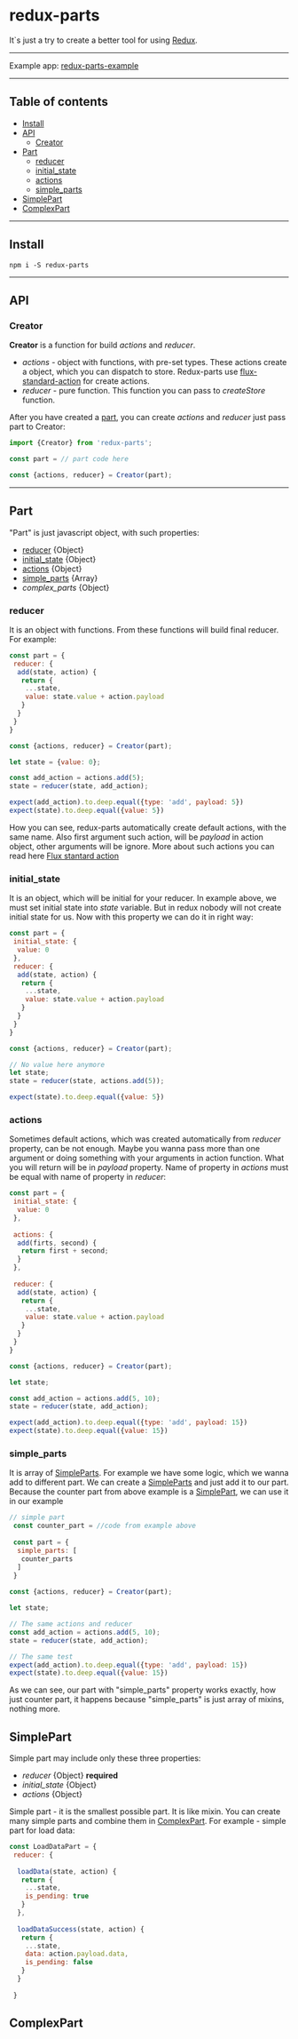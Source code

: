 # redux-parts

It`s just a try to create a better tool for using [Redux](https://github.com/reactjs/redux).

***

Example app: [redux-parts-example](https://github.com/andreevWork/redux-parts-example)

***
## Table of contents
- [Install](#install)
- [API](#api)
  * [Creator](#creator)
- [Part](#part)
  * [reducer](#reducer)
  * [initial_state](#initial_state)
  * [actions](#actions)
  * [simple_parts](#simple_parts)
- [SimplePart](#simplepart)
- [ComplexPart](#complexpart)

***

## Install

```javascropt
npm i -S redux-parts
```

---

## API

### Creator

**Creator** is a function for build *actions* and *reducer*. 
* *actions* - object with functions, with pre-set types. These actions create a object, which you can dispatch to store. Redux-parts use  [flux-standard-action](https://github.com/acdlite/flux-standard-action) for create actions.
* *reducer* - pure function. This function you can pass to *createStore* function.

After you have created a [part](#part), you can create *actions* and *reducer* just pass part to Creator:
```javascript
import {Creator} from 'redux-parts';

const part = // part code here

const {actions, reducer} = Creator(part);
```

---

## Part

"Part" is just javascript object, with such properties:

* [reducer](#reducer) {Object}
* [initial_state](#initial_state) {Object}
* [actions](#actions) {Object}
* [simple_parts](#simple_parts) {Array}
* *complex_parts* {Object}

### reducer
It is an object with functions. From these functions will build final reducer. 
For example:
```javascript
const part = {
 reducer: {
  add(state, action) {
   return {
    ...state,
    value: state.value + action.payload
   }
  }
 }
}

const {actions, reducer} = Creator(part);

let state = {value: 0};

const add_action = actions.add(5);
state = reducer(state, add_action);

expect(add_action).to.deep.equal({type: 'add', payload: 5})
expect(state).to.deep.equal({value: 5})
```
How you can see, redux-parts automatically create default actions, with the same name. Also first argument such action, will be *payload* in action object, other arguments will be ignore. More about such actions you can read here [Flux stantard action](https://github.com/acdlite/flux-standard-action)

### initial_state
It is an object, which will be initial for your reducer. 
In example above, we must set initial state into *state* variable. 
But in redux nobody will not create initial state for us.
Now with this property we can do it in right way:
```javascript
const part = {
 initial_state: {
  value: 0
 },
 reducer: {
  add(state, action) {
   return {
    ...state,
    value: state.value + action.payload
   }
  }
 }
}

const {actions, reducer} = Creator(part);

// No value here anymore
let state;
state = reducer(state, actions.add(5));

expect(state).to.deep.equal({value: 5})
```

### actions
Sometimes default actions, which was created automatically from *reducer* property, can be not enough. Maybe you wanna pass more than one argument or doing something with your arguments in action function. What you will return will be in *payload* property. 
Name of property in *actions* must be equal with name of property in *reducer*:
```javascript
const part = {
 initial_state: {
  value: 0
 },
 
 actions: {
  add(firts, second) {
   return first + second;
  }
 },
 
 reducer: {
  add(state, action) {
   return {
    ...state,
    value: state.value + action.payload
   }
  }
 }
}

const {actions, reducer} = Creator(part);

let state;

const add_action = actions.add(5, 10);
state = reducer(state, add_action);

expect(add_action).to.deep.equal({type: 'add', payload: 15})
expect(state).to.deep.equal({value: 15})
```

### simple_parts
It is array of [SimpleParts](#simplepart). For example we have some logic, which we wanna add to different part. We can create a [SimpleParts](#simplepart) and just add it to our part. Because the counter part from above example is a [SimplePart](#simplepart), we can use it in our example
```javascript
// simple part
 const counter_part = //code from example above
 
 const part = {
  simple_parts: [
   counter_parts
  ]
 }
 
const {actions, reducer} = Creator(part);

let state;

// The same actions and reducer
const add_action = actions.add(5, 10);
state = reducer(state, add_action);

// The same test
expect(add_action).to.deep.equal({type: 'add', payload: 15})
expect(state).to.deep.equal({value: 15})
```
As we can see, our part with "simple_parts" property works exactly, how just counter part, it happens because "simple_parts" is just array of mixins, nothing more.



## SimplePart

Simple part may include only these three properties:
* *reducer* {Object} **required**
* *initial_state* {Object}
* *actions* {Object}

Simple part - it is the smallest possible part. It is like mixin. You can create many simple parts and combine them in [ComplexPart](#complexpart). For example - simple part for load data:
```javascript
const LoadDataPart = {
 reducer: {
 
  loadData(state, action) {
   return {
    ...state,
    is_pending: true
   }
  },
  
  loadDataSuccess(state, action) {
   return {
    ...state,
    data: action.payload.data,
    is_pending: false
   }
  }
  
 }
```


## ComplexPart
